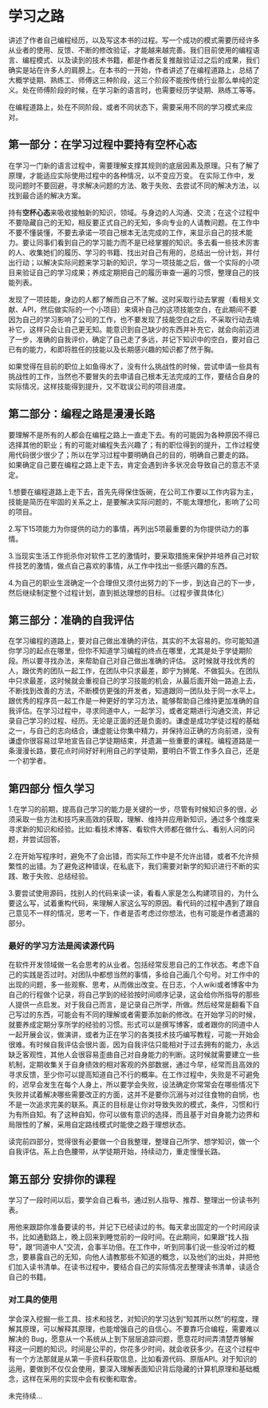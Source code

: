 # 学习之路

讲述了作者自己编程经历，以及写这本书的过程。写一个成功的模式需要历经许多从业者的使用、反馈、不断的修改验证，才能越来越完善。我们目前使用的编程语言、编程模式、以及读到的技术书籍，都是作者反复推敲验证过之后的成果，我们确实是站在许多人的肩膀上。在本书的一开始，作者讲述了在编程道路上，总结了大概学徒期、熟练工、师傅这三种阶段，这三个阶段不能按传统行业那么单纯的定义。处在师傅阶段的时候，在学习新的语言时，也需要经历学徒期、熟练工等等。

在编程道路上，处在不同阶段，或者不同状态下，需要采用不同的学习模式来应对。

## 第一部分：在学习过程中要持有空杯心态

在学习一门新的语言过程中，需要理解支撑其规则的底层因素及原理。只有了解了原理，才能适应实际使用过程中的各种情况，以不变应万变。 在实际工作中，发现问题时不要回避，寻求解决问题的方法、敢于失败、去尝试不同的解决方法，以找到最合适的解决方案。

持有**空杯心态**来吸收接触新的知识，领域。与身边的人沟通、交流；在这个过程中不要隐藏自己的无知，相反要正式自己的无知，多向专业的人请教问题。在工作中不要不懂装懂，不要去承诺一项自己根本无法完成的工作，来显示自己的技术能力。要让同事们看到自己的学习能力而不是已经掌握的知识。多去看一些技术厉害的人、收集她们的履历、学习的书籍、找出对自己有用的，总结出一份计划，并付出行动；以解决实际问题来学习新的知识，学习一项技能之后，做一个实际的小项目来验证自己的学习成果；养成定期把自己的履历审查一遍的习惯，整理自己的技能列表。

发现了一项技能，身边的人都了解而自己不了解。这时采取行动去掌握（看相关文献、API，然后做实际的一个小项目）来填补自己的这项技能空白，在此期间不要因为自己的学习影响了公司的工作，也不要发现了技能空白之后，不采取行动去填补它，这样只会让自己更无知。能意识到自己缺少的东西并补充它，就会向前迈进了一步，准确的自我评价，确定了自己走了多远，并记下知识中的空白，要对自己已有的能力，和即将胜任的技能以及长期感兴趣的知识都了然于胸。

如果觉得在目前的职位上如鱼得水了，没有什么挑战性的时候，尝试申请一些具有挑战性的工作，当然也不要冒失的去申请自己根本无法完成的工作，要结合自身的实际情况，这样技能得到提升，又不耽误公司的项目进度。

## 第二部分：编程之路是漫漫长路

要理解不是所有的人都会在编程之路上一直走下去。有的可能因为各种原因不得已选择其他的职业；有的可能对编程失去兴趣了；有的职位得到的提升，工作过程使用代码很少很少了；所以在学习过程中要明确自己的目的，明确自己要走的路。
如果确定自己要在编程之路上走下去，肯定会遇到许多状况会导致自己的意志不坚定。

1.想要在编程道路上走下去，首先先得保住饭碗，在公司工作要以工作内容为主，技能是简历在牢固的关系之上，是要解决实际问题的，不能太理想化，影响了公司的项目。

2.写下15项能力为你提供的动力的事情，再列出5项最重要的为你提供动力的事情。

3.当现实生活工作扼杀你对软件工艺的激情时，要采取措施来保护并培养自己对软件技艺的激情，做点自己喜欢的事情，从工作中找出一些感兴趣的东西。

4.为自己的职业生涯确定一个合理但又须付出努力的下一步，到达自己的下一步，然后继续制定整个过程计划，直到抵达理想的目标。（过程步骤具体化）

## 第三部分：准确的自我评估

在学习编程的道路上，要对自己做出准确的评估，其实的不太容易的。你可能知道你学习的起点在哪里，但你不知道学习编程的终点在哪里，尤其是处于学徒期阶段。所以要寻找办法，来帮助自己对自己做出准确的评估。
这时候就寻找优秀的人，跟优秀的团队一起工作，在团队中只求最差，即宁为狮尾、不做狐头。在团队中只求最差，这时候就会重视自己的学习技能的机会，从最后面开始一路追上去，不断找到改善的方法，不断模仿更强的开发者，知道跟同一团队处于同一水平上。跟优秀的程序员一起工作是一种更好的学习方法，能够帮助自己维持更加准确的自我评估。在学习过程中，寻求同道中人，一起学习，或者定期进行沟通交流，并记录自己学习的过程、经历。无论是正面的还是负面的。谦虚是成功学徒过程的基础之一，与自己的志向结合，谦虚能让你集中精力，并保持沿正确的方向前进，没有谦虚你很容易过早地宣告自己学徒期结束，并遗漏一些重要的课程。编程道路是一条漫漫长路，要花点时间好好利用自己的学徒期，要明白不管工作多久自己，还是一个初学者。

## 第四部分 恒久学习

1.在学习的前期，提高自己学习的能力是关键的一步，尽管有时候知识多的很，必须采取一些方法和技巧来高效的获取，理解、维持并应用新知识，通过多个维度来寻求新的知识和经验。比如:看技术博客、看软件大师都在做什么、看别人问的问题，并尝试回答。

2.在开始写程序时，避免不了会出错，而实际工作中是不允许出错，或者不允许频繁性的出错。为了避免这种错误，在私底下，我们需要对新学的知识进行不断的实践、敢于失败、总结经验。

3.要尝试使用源码，找别人的代码来读一读，看看人家是怎么构建项目的，为什么要这么写，试着重构代码，来理解人家这么写的原因。看代码的过程中遇到了跟自己意见不一样的情况，思考一下，作者是否考虑过你想法，也有可能是作者遗漏的部分。

### 最好的学习方法是阅读源代码

在软件开发领域做一名会思考的从业者。包括经常反思自己的工作状态。考虑下自己的实践是否过时。对团队中都想当然的事情，多给自己画几个句号。对工作中的出现的问题，多一些观察、思考，从而做出改变。在日志，个人wiki或者博客中为自己的行程做个记录，将自己学到的经验按时间顺序记录，这会给你所指导的那些人提供一点启发。对于我自己而言，是记录自己所学，所做。然后经常是翻看下自己写过的东西，可能会有不同的理解或者需要添加新的修改。在开始学习的时候，就要养成定期分享所学的经验的习惯。形式可以是撰写博客，或者跟你的同道中人一起开展会议，做演讲，或者为正在学习的各类技术技巧编写教程，可能一开始会很难。有时候自我评估会很片面，因为自我评估只能相对于过去拥有的能力，永远缺乏客观性，其他人会很容易歪曲自己对自身能力的判断。这时候就需要建立一些机制，定期收集关于自身绩效的相对客观的外部数据，通过今早，经常而且高效的寻求反馈，至少你可以提高知道自己不行的概率。在工作过程中，失败是不可避免的，迟早会发生在每个人身上，所以要学会失败，设法确定你常常会在哪些情况下失败并试着解决哪些需要改正的方面，这并不是要你沉溺与对过往食物的自悯，也不是一次追求完美的联系。真正的目标是让你对导致失败的模式，条件，习惯和行为有所自知。有了这种自知，你可以做有意识的选择，而且基于对自身能力边界和局限性的了解，采用自定路线模式时能使之趋于理想状态。

读完前四部分，觉得很有必要做一个自我整理，整理自己所学、想学知识，做一个自我评估。系上白色腰带，从学徒期开始，持续动力，重走慢慢长路。

## 第五部分 安排你的课程

学习了一段时间以后，要学会自己看书，通过别人指导、推荐、整理出一份读书列表。

用他来跟踪你准备要读的书，并记下已经读过的书。每天拿出固定的一个时间段读书，比如通勤路上，晚上回来到睡觉前的一段时间。在此期间，如果跟“找人指导”，跟“同道中人”交流，会事半功倍。在工作中，听到同事们说一些没听过的概念，要暴露自己的无知，向他人请教那些不知道的概念，以及他们的出处，并把他们加入读书清单。在读书过程中，要结合自己的实际情况去整理读书清单，读适合自己的书籍。

### 对工具的使用

学会深入挖掘一些工具、技术和技艺，对知识的学习达到“知其所以然”的程度，理解其原理，可以解释其原理，也能增强自己的自信心。不要靠巧合编程，需要难以解决的 Bug，愿意从一个系统从上到下层层追踪问题，愿意花时间弄清楚弄够解释这一问题的知识。时间是公平的，你花多少时间，就会收获多少。在这个过程中有一个方法那就是从第一手资料获取信息，比如看源代码、原版API。对于知识的运用，要做到不仅仅会使用，要深入理解表面知识背后隐藏的计算机原理和基础概念，这样在采用的实现中会有权衡和取舍。

未完待续...
